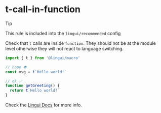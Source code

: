 # t-call-in-function

> [!TIP]
> This rule is included into the `lingui/recommended` config

Check that `t` calls are inside `function`. They should not be at the module level otherwise they will not react to language switching.

```jsx
import { t } from '@lingui/macro'

// nope ⛔️
const msg = t`Hello world!`

// ok ✅
function getGreeting() {
  return t`Hello world!`
}
```

Check the [Lingui Docs](https://lingui.dev/tutorials/react-patterns#translations-outside-react-components) for more info.
